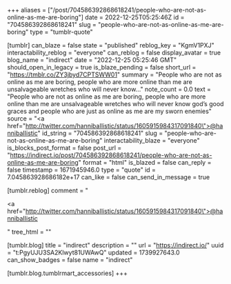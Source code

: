 +++
aliases = ["/post/704586392868618241/people-who-are-not-as-online-as-me-are-boring"]
date = 2022-12-25T05:25:46Z
id = "704586392868618241"
slug = "people-who-are-not-as-online-as-me-are-boring"
type = "tumblr-quote"

[tumblr]
can_blaze = false
state = "published"
reblog_key = "KgmV1PXJ"
interactability_reblog = "everyone"
can_reblog = false
display_avatar = true
blog_name = "indirect"
date = "2022-12-25 05:25:46 GMT"
should_open_in_legacy = true
is_blaze_pending = false
short_url = "https://tmblr.co/ZY3jbyd7CPTSWW01"
summary = "People who are not as online as me are boring, people who are more online than me are unsalvageable wretches who will never know..."
note_count = 0.0
text = "People who are not as online as me are boring, people who are more online than me are unsalvageable wretches who will never know god&rsquo;s good graces and people who are just as online as me are my sworn enemies"
source = "<a href=\"http://twitter.com/hannibaIIistic/status/1605915984317091840\">@hannibaIIistic</a>"
id_string = "704586392868618241"
slug = "people-who-are-not-as-online-as-me-are-boring"
interactability_blaze = "everyone"
is_blocks_post_format = false
post_url = "https://indirect.io/post/704586392868618241/people-who-are-not-as-online-as-me-are-boring"
format = "html"
is_blazed = false
can_reply = false
timestamp = 1671945946.0
type = "quote"
id = 7.045863928686182e+17
can_like = false
can_send_in_message = true

[tumblr.reblog]
comment = "<p><a href=\"http://twitter.com/hannibaIIistic/status/1605915984317091840\">@hannibaIIistic</a></p>"
tree_html = ""

[tumblr.blog]
title = "indirect"
description = ""
url = "https://indirect.io/"
uuid = "t:PgyUJU3SA2Klwyt81UWAwQ"
updated = 1739927643.0
can_show_badges = false
name = "indirect"

[tumblr.blog.tumblrmart_accessories]
+++
